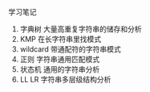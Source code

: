 学习笔记

1. 字典树
    大量高重复字符串的储存和分析
2. KMP
    在长字符串里找模式
3. wildcard
    带通配符的字符串模式
4. 正则
    字符串通用匹配模式
5. 状态机
    通用的字符串分析
6. LL LR
    字符串多层级结构分析